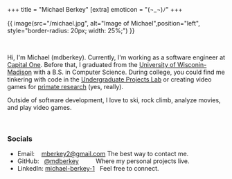 +++
title = "Michael Berkey"
[extra]
emoticon = "(¬_¬)ﾉ"
+++

{{ image(src="/michael.jpg", alt="Image of Michael",position="left", style="border-radius: 20px; width: 25%;") }}

<br>

Hi, I'm Michael (mdberkey). Currently, I'm working as a software engineer at [Capital One](https://www.capitalone.com/tech/). Before that, I graduated from the [University of Wisconin-Madison](https://www.wisc.edu/) with a B.S. in Computer Science. During college, you could find me tinkering with code in the [Undergraduate Projects Lab](https://www.upl.cs.wisc.edu/) or creating video games for [primate research](https://psycnet.apa.org/record/2025-21970-001) (yes, really). 

Outside of software development, I love to ski, rock climb, analyze movies, and play video games.

<br>

### Socials
- Email: &nbsp; &nbsp;[mberkey2@gmail.com](mailto:mberkey2@gmail.com) The best way to contact me.
- GitHub: &nbsp; [@mdberkey](https://github.com/mdberkey) &nbsp;&nbsp; &nbsp; &nbsp; &nbsp; Where my personal projects live.
- LinkedIn: [michael-berkey-1](https://www.linkedin.com/in/michael-berkey1/) &nbsp; Feel free to connect.

